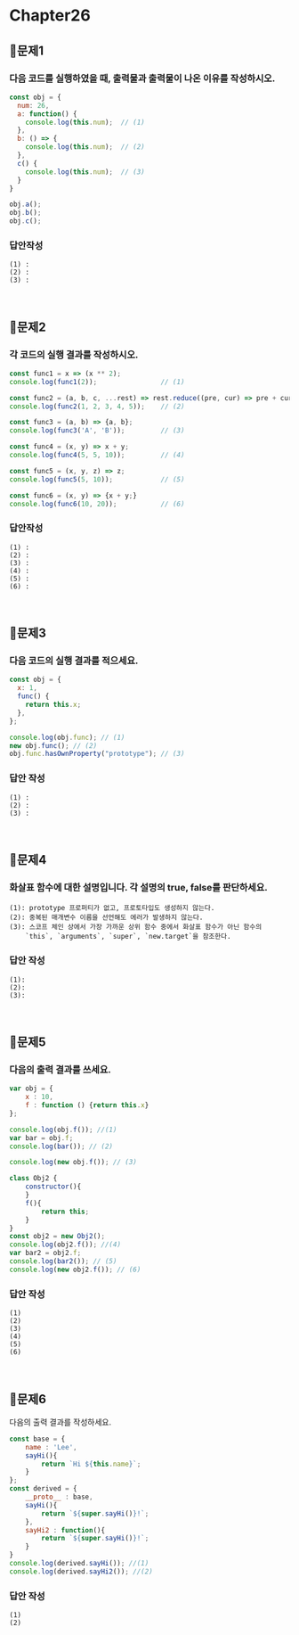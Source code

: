 # Chapter26
## 📌문제1
### 다음 코드를 실행하였을 때, 출력물과 출력물이 나온 이유를 작성하시오.
```js
const obj = {
  num: 26,
  a: function() {
    console.log(this.num);  // (1)
  },
  b: () => {
    console.log(this.num);  // (2)
  },
  c() {
    console.log(this.num);  // (3)
  }
}

obj.a();
obj.b();
obj.c();
```
### 답안작성
```
(1) : 
(2) : 
(3) : 
```

<br>

## 📌문제2
### 각 코드의 실행 결과를 작성하시오.
```js
const func1 = x => (x ** 2);
console.log(func1(2));                // (1)

const func2 = (a, b, c, ...rest) => rest.reduce((pre, cur) => pre + cur, b);
console.log(func2(1, 2, 3, 4, 5));    // (2)

const func3 = (a, b) => {a, b};
console.log(func3('A', 'B'));         // (3)

const func4 = (x, y) => x + y;
console.log(func4(5, 5, 10));         // (4)

const func5 = (x, y, z) => z;
console.log(func5(5, 10));            // (5)

const func6 = (x, y) => {x + y;}
console.log(func6(10, 20));           // (6)
```
### 답안작성
```
(1) : 
(2) : 
(3) : 
(4) : 
(5) : 
(6) : 
```

<br>

## 📌문제3

### 다음 코드의 실행 결과를 적으세요.

```js
const obj = {
  x: 1,
  func() {
    return this.x;
  },
};

console.log(obj.func); // (1)
new obj.func(); // (2)
obj.func.hasOwnProperty("prototype"); // (3)
```

### 답안 작성

```
(1) :
(2) :
(3) :
```

<br>

## 📌문제4

### 화살표 함수에 대한 설명입니다. 각 설명의 true, false를 판단하세요.

```
(1): prototype 프로퍼티가 없고, 프로토타입도 생성하지 않는다.
(2): 중복된 매개변수 이름을 선언해도 에러가 발생하지 않는다.
(3): 스코프 체인 상에서 가장 가까운 상위 함수 중에서 화살표 함수가 아닌 함수의
    `this`, `arguments`, `super`, `new.target`을 참조한다.
```

### 답안 작성

```
(1):
(2):
(3):
```

<br>

## 📌문제5
### 다음의 출력 결과를 쓰세요.

```js
var obj = {
    x : 10,
    f : function () {return this.x}
};

console.log(obj.f()); //(1)
var bar = obj.f;
console.log(bar()); // (2)

console.log(new obj.f()); // (3)

class Obj2 {
    constructor(){
    }
    f(){
        return this;
    }
}
const obj2 = new Obj2();
console.log(obj2.f()); //(4)
var bar2 = obj2.f;
console.log(bar2()); // (5)
console.log(new obj2.f()); // (6)
```

### 답안 작성
```
(1)
(2)
(3)
(4)
(5)
(6)

```

<br>

## 📌문제6
다음의 출력 결과를 작성하세요.

```js
const base = {
    name : 'Lee',
    sayHi(){
        return `Hi ${this.name}`;
    }
};
const derived = {
    __proto__ : base,
    sayHi(){
        return `${super.sayHi()}!`;
    },
    sayHi2 : function(){
        return `${super.sayHi()}!`;
    }
}
console.log(derived.sayHi()); //(1)
console.log(derived.sayHi2()); //(2)
```

### 답안 작성
```
(1)
(2)
```

<br>


